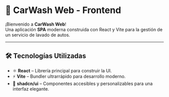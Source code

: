 # 🚗 CarWash Web - Frontend

¡Bienvenido a **CarWash Web**!  
Una aplicación **SPA** moderna construida con React y Vite para la gestión de un servicio de lavado de autos.

---

## 🛠️ Tecnologías Utilizadas

- ⚛️ **React** – Librería principal para construir la UI.
- ⚡ **Vite** – Bundler ultrarrápido para desarrollo moderno.
- 💅 **shadcn/ui** – Componentes accesibles y personalizables para una interfaz elegante.
